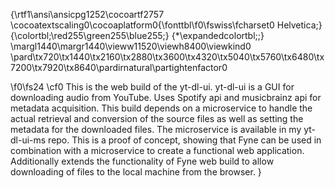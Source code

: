 {\rtf1\ansi\ansicpg1252\cocoartf2757
\cocoatextscaling0\cocoaplatform0{\fonttbl\f0\fswiss\fcharset0 Helvetica;}
{\colortbl;\red255\green255\blue255;}
{\*\expandedcolortbl;;}
\margl1440\margr1440\vieww11520\viewh8400\viewkind0
\pard\tx720\tx1440\tx2160\tx2880\tx3600\tx4320\tx5040\tx5760\tx6480\tx7200\tx7920\tx8640\pardirnatural\partightenfactor0

\f0\fs24 \cf0 This is the web build of the yt-dl-ui. yt-dl-ui is a GUI for downloading audio from YouTube. Uses Spotify api and musicbrainz api for metadata acquisition. This build depends on a microservice to handle the actual retrieval and conversion of the source files as well as setting the metadata for the downloaded files. The microservice is available in my yt-dl-ui-ms repo. This is a proof of concept, showing that Fyne can be used in combination with a microservice to create a functional web application. Additionally extends the functionality of Fyne web build to allow downloading of files to the local machine from the browser. }